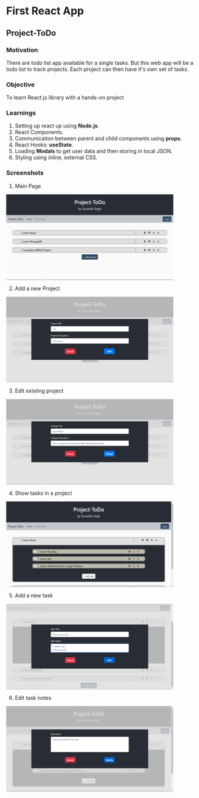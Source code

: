 # First React App

## Project-ToDo

### Motivation
There are todo list app available for a single tasks. But this web app will be a todo list to track projects. Each project can then have it's own set of tasks.

### Objective
To learn React.js library with a hands-on project

### Learnings
1. Setting up react up using **Node.js**.
2. React Components.
3. Communication between parent and child components using **props**.
4. React Hooks: **useState**.
5. Loading **Modals** to get user data and then storing in local JSON.
6. Styling using inline, external CSS.

### Screenshots
1. Main Page

<a href="url"><img src="img/Main Page.png" align="center" height="230" width="450" margin="10 5" ></a>

2. Add a new Project 

<a href="url"><img src="img/New Project.png" align="center" height="230" width="450" margin="10 5" ></a>

3. Edit existing project

<a href="url"><img src="img/Edit Project.png" align="center" height="230" width="450" margin="10 5" ></a>

4. Show tasks in a project

<a href="url"><img src="img/Show Tasks.png" align="center" height="230" width="450" margin="10 5" ></a>

5. Add a new task

<a href="url"><img src="img/New Task.png" align="center" height="230" width="450" margin="10 5" ></a>

6. Edit task notes

<a href="url"><img src="img/Task Notes.png" align="center" height="230" width="450" margin="10 5" ></a>
